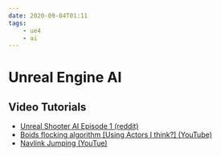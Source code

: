 ```yaml
---
date: 2020-09-04T01:11
tags:
    - ue4
    - ai
---
```


# Unreal Engine AI

## Video Tutorials
- [Unreal Shooter AI Episode 1 (reddit)](https://www.reddit.com/r/unrealengine/comments/cuanuc/tutorial_new_series_shooter_ai_series_episode_1/?utm_medium=android_app&utm_source=share)
- [Boids flocking algorithm [Using Actors I think?] (YouTube)](https://www.youtube.com/watch?v=Dlzda1x6WMs)
- [Navlink Jumping (YouTue)](https://www.youtube.com/watch?v=wW4t5QxOQaE&feature=youtu.be)